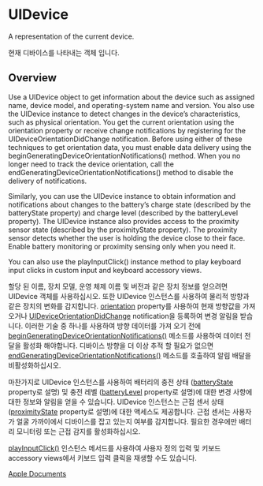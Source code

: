# UIDevice
A representation of the current device.

현재 디바이스를 나타내는 객체 입니다.

## Overview
Use a UIDevice object to get information about the device such as assigned name, device model, and operating-system name and version. You also use the UIDevice instance to detect changes in the device’s characteristics, such as physical orientation. You get the current orientation using the orientation property or receive change notifications by registering for the UIDeviceOrientationDidChange notification. Before using either of these techniques to get orientation data, you must enable data delivery using the beginGeneratingDeviceOrientationNotifications() method. When you no longer need to track the device orientation, call the endGeneratingDeviceOrientationNotifications() method to disable the delivery of notifications.

Similarly, you can use the UIDevice instance to obtain information and notifications about changes to the battery’s charge state (described by the batteryState property) and charge level (described by the batteryLevel property). The UIDevice instance also provides access to the proximity sensor state (described by the proximityState property). The proximity sensor detects whether the user is holding the device close to their face. Enable battery monitoring or proximity sensing only when you need it.

You can also use the playInputClick() instance method to play keyboard input clicks in custom input and keyboard accessory views.

할당 된 이름, 장치 모델, 운영 체제 이름 및 버전과 같은 장치 정보를 얻으려면 UIDevice 객체를 사용하십시오. 또한 UIDevice 인스턴스를 사용하여 물리적 방향과 같은 장치의 변화를 감지합니다. [orientation][1] property를 사용하여 현재 방향값을 가져 오거나 [UIDeviceOrientationDidChange][2] notification을 등록하여 변경 알림을 받습니다. 이러한 기술 중 하나를 사용하여 방향 데이터를 가져 오기 전에 [beginGeneratingDeviceOrientationNotifications()][3] 메소드를 사용하여 데이터 전달을 활성화 해야합니다. 디바이스 방향을 더 이상 추적 할 필요가 없으면 [endGeneratingDeviceOrientationNotifications()][4] 메소드를 호출하여 알림 배달을 비활성화하십시오.

마찬가지로 UIDevice 인스턴스를 사용하여 배터리의 충전 상태 ([batteryState][5] property로 설명) 및 충전 레벨 ([batteryLevel][6] property로 설명)에 대한 변경 사항에 대한 정보와 알림을 얻을 수 있습니다. UIDevice 인스턴스는 근접 센서 상태 ([proximityState][7] property로 설명)에 대한 액세스도 제공합니다. 근접 센서는 사용자가 얼굴 가까이에서 디바이스를 잡고 있는지 여부를 감지합니다. 필요한 경우에만 배터리 모니터링 또는 근접 감지를 활성화하십시오.

[playInputClick()][8] 인스턴스 메서드를 사용하여 사용자 정의 입력 및 키보드 accessory views에서 키보드 입력 클릭을 재생할 수도 있습니다.


[Apple Documents][apple]






[1]: https://developer.apple.com/documentation/uikit/uidevice/1620053-orientation
[2]: https://developer.apple.com/documentation/foundation/nsnotification.name/1620025-uideviceorientationdidchange
[3]: https://developer.apple.com/documentation/uikit/uidevice/1620041-begingeneratingdeviceorientation
[4]: https://developer.apple.com/documentation/uikit/uidevice/1620033-endgeneratingdeviceorientationno
[5]: https://developer.apple.com/documentation/uikit/uidevice/1620051-batterystate
[6]: https://developer.apple.com/documentation/uikit/uidevice/1620042-batterylevel
[7]: https://developer.apple.com/documentation/uikit/uidevice/1620058-proximitystate
[8]: https://developer.apple.com/documentation/uikit/uidevice/1620050-playinputclick
[apple]: https://developer.apple.com/documentation/uikit/uidevice
